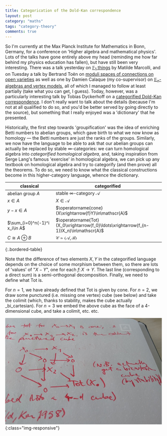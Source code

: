 ```yaml
---
title: Categorication of the Dold-Kan correspondence
layout: post
category: "maths"
tags: "category-theory"
comments: true
---
```


So I'm currently at the Max Planck Institute for Mathematics in Bonn, Germany, for a conference on 'Higher algebra and mathematical physics'.
Lots of the talks have gone entirely above my head (reminding me how far behind my physics education has fallen), but have still been very interesting.
There was a talk yesterday on [$\mathbb{F}_1$ things](http://www.mpim-bonn.mpg.de/node/8635) by Matilde Marcolli, and on Tuesday a talk by Bertrand Toën on [moduli spaces of connections on open varieties](http://www.mpim-bonn.mpg.de/node/8633) as well as one by Damien Calaque (my co-supervisor) on [$\mathbb{E}_n$-algebras and vertex models](http://www.mpim-bonn.mpg.de/node/8617), all of which I managed to follow at least partially (take what you can get, I guess).
Today, however, was a particularly interesting talk by Tobias Dyckerhoff on a [categorified Dold-Kan correspondence](http://www.mpim-bonn.mpg.de/node/8648).
I don't really want to talk about the details (because I'm not at all qualified to do so, and you'd be better served by going directly to the source), but something that I really enjoyed was a 'dictionary' that he presented.

<!--more-->

Historically, the first step towards 'groupification' was the idea of enriching Betti numbers to abelian groups, which gave birth to what we now know as homology — the Betti numbers are just the ranks of the groups.
Similarly, we now have the language to be able to ask that our abelian groups can actually be replaced by stable $\infty$-categories: we can turn homological algebra into _categorified homological algebra_, and, taking inspiration from Serge Lang's famous 'exercise' in homological algebra, we can pick up any textbook on homological algebra and try to categorify (and then prove) all the theorems.
To do so, we need to know what the classical constructions become in this higher-category language, whence the dictionary.

|classical|categorified|
|-|-|
abelian group $A$|stable $\infty$-category $\mathscr{A}$
$x\in A$|$X\in\mathscr{A}$
$y-x\in A$|$\operatorname{cone}(X\xrightarrow{f}Y)\in\mathscr{A}$
$\sum_{i=0}^n(-1)^i x_i\in A$|$\operatorname{Tot}(X_0\xrightarrow{f_0}\ldots\xrightarrow{f_{n-1}}X_n)\in\mathscr{A}$
$C\cong A\oplus B$|$\mathscr{C}\simeq\langle\mathscr{A},\mathscr{B}\rangle$
{:.bordered-table}

Note that the difference of two elements $X,Y$ in the categorified language depends on the choice of some morphism between them, so there are lots of 'values' of "$X-Y$", one for each $f\colon X\to Y$.
The last line (corresponding to a direct sum) is a semi-orthogonal decomposition.
Finally, we need to define what $\mathrm{Tot}$ is.

For $n=1$, we have already defined that $\mathrm{Tot}$ is given by $\mathrm{cone}$.
For $n=2$, we draw some punctured (i.e. missing one vertex) cube (see below) and take the colimit (which, thanks to stability, makes the cube actually _bi_cartesian).
For $n=3$ we embed the above cube as the face of a 4-dimensional cube, and take a colimit, etc. etc.

![Defining Tot for length 3 complexes.](/assets/post-images/2018-08-16-categorication-of-the-dold-kan-correspondence-cube.jpg){:class="img-responsive"}

